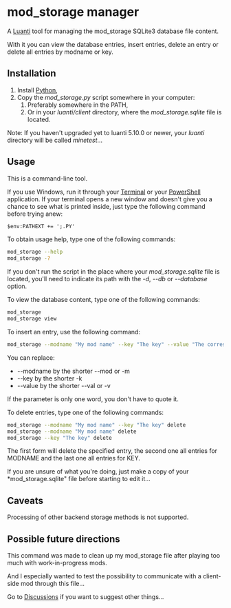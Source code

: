 # mod_storage manager
A [Luanti](https://www.luanti.org/) tool for managing the mod_storage SQLite3 database file content.

With it you can view the database entries, insert entries, delete an entry or delete all entries by modname or key.

## Installation
1. Install [Python](https://www.python.org/downloads/),
2. Copy the *mod_storage.py* script somewhere in your computer:
   1. Preferably somewhere in the PATH,
   2. Or in your *luanti/client* directory, where the *mod_storage.sqlite* file is located.

Note: If you haven't upgraded yet to luanti 5.10.0 or newer, your *luanti* directory will be called *minetest*...

## Usage
This is a command-line tool.

If you use Windows, run it through your [Terminal](https://github.com/microsoft/terminal) or your [PowerShell](https://github.com/PowerShell/PowerShell) application.
If your terminal opens a new window and doesn't give you a chance to see what is printed inside, just type the following command before trying anew:
```bat
$env:PATHEXT += ';.PY'
```

To obtain usage help, type one of the following commands:
```bash
mod_storage --help
mod_storage -?
```

If you don't run the script in the place where your *mod_storage.sqlite* file is located,
you'll need to indicate its path with the *-d*, *--db* or *--database* option.

To view the database content, type one of the following commands:
```bash
mod_storage
mod_storage view
```

To insert an entry, use the following command:
```bash
mod_storage --modname "My mod name" --key "The key" --value "The corresponding value" insert
```
 
You can replace:
* --modname by the shorter --mod or -m
* --key by the shorter -k
* --value by the shorter --val or -v

If the parameter is only one word, you don't have to quote it.

To delete entries, type one of the following commands:
```bash
mod_storage --modname "My mod name" --key "The key" delete
mod_storage --modname "My mod name" delete
mod_storage --key "The key" delete
```

The first form will delete the specified entry, the second one all entries for MODNAME and the last one all entries for KEY.

If you are unsure of what you're doing, just make a copy of your *mod_storage.sqlite" file before starting to edit it...

## Caveats
Processing of other backend storage methods is not supported.

## Possible future directions
This command was made to clean up my mod_storage file after playing too much with work-in-progress mods.

And I especially wanted to test the possibility to communicate with a client-side mod through this file...

Go to [Discussions](https://github.com/HubTou/chat_exporter/discussions) if you want to suggest other things...
